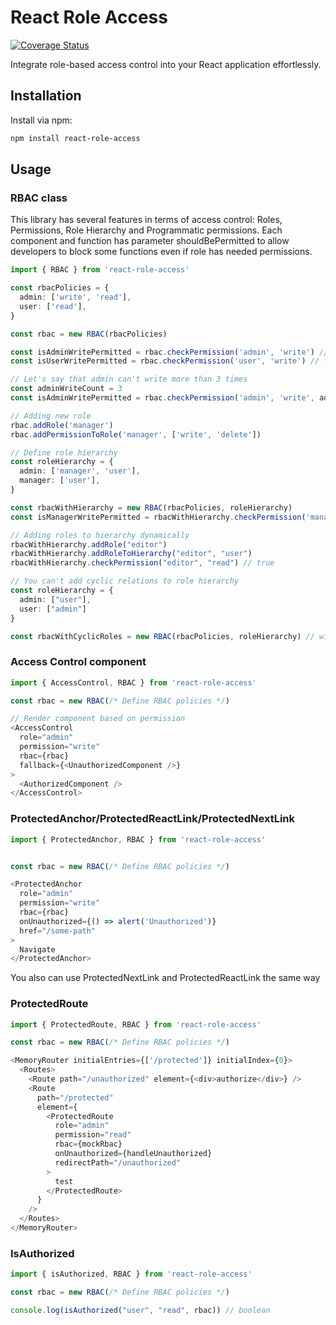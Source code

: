 # React Role Access

[![Coverage Status](https://img.shields.io/badge/Coverage-100%25-brightgreen.svg)](https://github.com/NixoN2/react-access-control/tree/main/coverage)


Integrate role-based access control into your React application effortlessly.

## Installation

Install via npm:

```bash
npm install react-role-access
```

## Usage 

### RBAC class

This library has several features in terms of access control: Roles, Permissions, Role Hierarchy and Programmatic permissions. 
Each component and function has parameter shouldBePermitted to allow developers to block some functions even if role has needed permissions. 

```ts
import { RBAC } from 'react-role-access'

const rbacPolicies = {
  admin: ['write', 'read'],
  user: ['read'],
}

const rbac = new RBAC(rbacPolicies)

const isAdminWritePermitted = rbac.checkPermission('admin', 'write') // true
const isUserWritePermitted = rbac.checkPermission('user', 'write') // false

// Let's say that admin can't write more than 3 times
const adminWriteCount = 3
const isAdminWritePermitted = rbac.checkPermission('admin', 'write', adminWriteCount < 4) // false

// Adding new role
rbac.addRole('manager')
rbac.addPermissionToRole('manager', ['write', 'delete'])

// Define role hierarchy
const roleHierarchy = {
  admin: ['manager', 'user'],
  manager: ['user'],
}

const rbacWithHierarchy = new RBAC(rbacPolicies, roleHierarchy)
const isManagerWritePermitted = rbacWithHierarchy.checkPermission('manager', 'write') // false

// Adding roles to hierarchy dynamically
rbacWithHierarchy.addRole("editor")
rbacWithHierarchy.addRoleToHierarchy("editor", "user")
rbacWithHierarchy.checkPermission("editor", "read") // true

// You can't add cyclic relations to role hierarchy
const roleHierarchy = {
  admin: ["user"],
  user: ["admin"]
}

const rbacWithCyclicRoles = new RBAC(rbacPolicies, roleHierarchy) // will throw error
```

### Access Control component 

```ts
import { AccessControl, RBAC } from 'react-role-access'

const rbac = new RBAC(/* Define RBAC policies */)

// Render component based on permission
<AccessControl
  role="admin"
  permission="write"
  rbac={rbac}
  fallback={<UnauthorizedComponent />}
>
  <AuthorizedComponent />
</AccessControl>
```

### ProtectedAnchor/ProtectedReactLink/ProtectedNextLink

```ts
import { ProtectedAnchor, RBAC } from 'react-role-access'


const rbac = new RBAC(/* Define RBAC policies */)

<ProtectedAnchor
  role="admin"
  permission="write"
  rbac={rbac}
  onUnauthorized={() => alert('Unauthorized')}
  href="/some-path"
>
  Navigate
</ProtectedAnchor>
```

You also can use ProtectedNextLink and ProtectedReactLink the same way

### ProtectedRoute

```ts
import { ProtectedRoute, RBAC } from 'react-role-access'

const rbac = new RBAC(/* Define RBAC policies */)

<MemoryRouter initialEntries={['/protected']} initialIndex={0}>
  <Routes>
    <Route path="/unauthorized" element={<div>authorize</div>} />
    <Route
      path="/protected"
      element={
        <ProtectedRoute
          role="admin"
          permission="read"
          rbac={mockRbac}
          onUnauthorized={handleUnauthorized}
          redirectPath="/unauthorized"
        >
          test
        </ProtectedRoute>
      }
    />
  </Routes>
</MemoryRouter>

```


### IsAuthorized

```ts
import { isAuthorized, RBAC } from 'react-role-access'

const rbac = new RBAC(/* Define RBAC policies */)

console.log(isAuthorized("user", "read", rbac)) // boolean
```